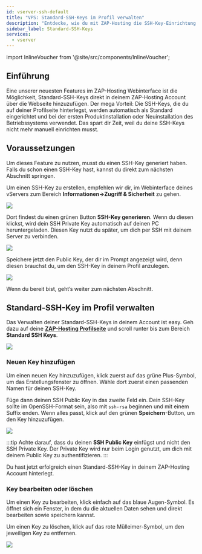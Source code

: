 ```yaml
---
id: vserver-ssh-default
title: "VPS: Standard-SSH-Keys im Profil verwalten"
description: "Entdecke, wie du mit ZAP-Hosting die SSH-Key-Einrichtung automatisierst für schnelleren Serverzugang und einfachere Produktinstallationen → Jetzt mehr erfahren"
sidebar_label: Standard-SSH-Keys
services:
  - vserver
---
```


import InlineVoucher from '@site/src/components/InlineVoucher';

## Einführung
Eine unserer neuesten Features im ZAP-Hosting Webinterface ist die Möglichkeit, Standard-SSH-Keys direkt in deinem ZAP-Hosting Account über die Webseite hinzuzufügen. Der mega Vorteil: Die SSH-Keys, die du auf deiner Profilseite hinterlegst, werden automatisch als Standard eingerichtet und bei der ersten Produktinstallation oder Neuinstallation des Betriebssystems verwendet. Das spart dir Zeit, weil du deine SSH-Keys nicht mehr manuell einrichten musst.

<InlineVoucher />

## Voraussetzungen
Um dieses Feature zu nutzen, musst du einen SSH-Key generiert haben. Falls du schon einen SSH-Key hast, kannst du direkt zum nächsten Abschnitt springen.

Um einen SSH-Key zu erstellen, empfehlen wir dir, im Webinterface deines vServers zum Bereich **Informationen->Zugriff & Sicherheit** zu gehen.

![](https://screensaver01.zap-hosting.com/index.php/s/N9FxTpdfibwCWSD/preview)

Dort findest du einen grünen Button **SSH-Key generieren**. Wenn du diesen klickst, wird dein SSH Private Key automatisch auf deinen PC heruntergeladen. Diesen Key nutzt du später, um dich per SSH mit deinem Server zu verbinden.

![](https://screensaver01.zap-hosting.com/index.php/s/tdYfxJYNBFC2R9k/preview)

Speichere jetzt den Public Key, der dir im Prompt angezeigt wird, denn diesen brauchst du, um den SSH-Key in deinem Profil anzulegen.

![](https://screensaver01.zap-hosting.com/index.php/s/Tc9MEGamAC9dDF3/preview)

Wenn du bereit bist, geht’s weiter zum nächsten Abschnitt.

## Standard-SSH-Key im Profil verwalten
Das Verwalten deiner Standard-SSH-Keys in deinem Account ist easy. Geh dazu auf deine **[ZAP-Hosting Profilseite](https://zap-hosting.com/en/customer/home/profile/)** und scroll runter bis zum Bereich **Standard SSH Keys**.

![](https://screensaver01.zap-hosting.com/index.php/s/QzefcYZWPGz3rJr/preview)

### Neuen Key hinzufügen
Um einen neuen Key hinzuzufügen, klick zuerst auf das grüne Plus-Symbol, um das Erstellungsfenster zu öffnen. Wähle dort zuerst einen passenden Namen für deinen SSH-Key.

Füge dann deinen SSH Public Key in das zweite Feld ein. Dein SSH-Key sollte im OpenSSH-Format sein, also mit `ssh-rsa` beginnen und mit einem Suffix enden. Wenn alles passt, klick auf den grünen **Speichern**-Button, um den Key hinzuzufügen.

![](https://screensaver01.zap-hosting.com/index.php/s/CBTcDSiBLfNYi2R/preview)

:::tip
Achte darauf, dass du deinen **SSH Public Key** einfügst und nicht den SSH Private Key. Der Private Key wird nur beim Login genutzt, um dich mit deinem Public Key zu authentifizieren.
:::

Du hast jetzt erfolgreich einen Standard-SSH-Key in deinem ZAP-Hosting Account hinterlegt.

### Key bearbeiten oder löschen
Um einen Key zu bearbeiten, klick einfach auf das blaue Augen-Symbol. Es öffnet sich ein Fenster, in dem du die aktuellen Daten sehen und direkt bearbeiten sowie speichern kannst.

Um einen Key zu löschen, klick auf das rote Mülleimer-Symbol, um den jeweiligen Key zu entfernen.

![](https://screensaver01.zap-hosting.com/index.php/s/56mPcDswpZBaHms/preview)

<InlineVoucher />